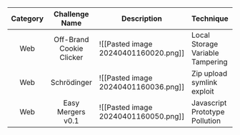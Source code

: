 

| Category | Challenge Name | Description | Technique | Writeup |
| :--: | :--: | ---- | ---- | ---- |
| Web | Off-Brand Cookie Clicker | ![[Pasted image 20240401160020.png]] | Local Storage Variable Tampering | https://github.com/Jeetu855/CTFs/blob/master/UTCTF/Web/Off-Brand%20Cookie%20Clicker.md |
| Web | Schrödinger | ![[Pasted image 20240401160036.png]] | Zip upload symlink exploit |https://github.com/Jeetu855/CTFs/blob/master/UTCTF/Web/Schr%C3%B6dinger.md  |
| Web | Easy Mergers v0.1 | ![[Pasted image 20240401160050.png]] | Javascript Prototype Pollution |https://github.com/Jeetu855/CTFs/blob/master/UTCTF/Web/Easy%20Mergers%20v0.1/Solution.md  |
